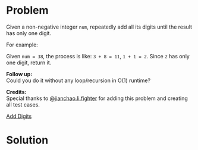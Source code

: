 
# Problem

Given a non-negative integer `num`, repeatedly add all its digits until the
result has only one digit.

For example:

Given `num = 38`, the process is like: `3 + 8 = 11`, `1 + 1 = 2`. Since `2`
has only one digit, return it.

**Follow up:**  
Could you do it without any loop/recursion in O(1) runtime?

**Credits:**  
Special thanks to
[@jianchao.li.fighter](https://leetcode.com/discuss/user/jianchao.li.fighter)
for adding this problem and creating all test cases.



[Add Digits](https://leetcode.com/problems/add-digits)

# Solution



